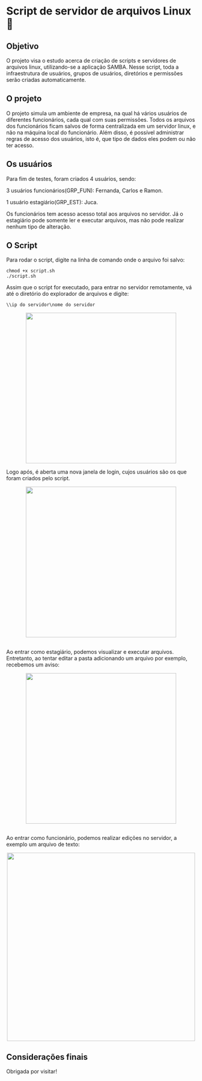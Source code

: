 # Script de servidor de arquivos Linux :file_folder:

## Objetivo

O projeto visa o estudo acerca de criação de scripts e servidores de arquivos linux, utilizando-se a aplicação SAMBA.
Nesse script, toda a infraestrutura de usuários, grupos de usuários, diretórios e permissões serão criadas automaticamente.

## O projeto

O projeto simula um ambiente de empresa, na qual há vários usuários de diferentes funcionários, cada qual com suas permissões. Todos os arquivos dos funcionários ficam salvos de forma centralizada em um servidor linux, e não na máquina local do funcionário. Além disso, é possível administrar regras de acesso dos usuários, isto é, que tipo de dados eles podem ou não ter acesso.

## Os usuários

Para fim de testes, foram criados 4 usuários, sendo:

3 usuários funcionários(GRP_FUN): Fernanda, Carlos e Ramon.

1 usuário estagiário(GRP_EST): Juca.

Os funcionários tem acesso acesso total aos arquivos no servidor. Já o estagiário pode somente ler e executar arquivos, mas não pode realizar nenhum tipo de alteração.

## O Script

Para rodar o script, digite na linha de comando onde o arquivo foi salvo:
```
chmod +x script.sh
./script.sh
```

Assim que o script for executado, para entrar no servidor remotamente, vá até o diretório do explorador de arquivos e digite:

`\\ip do servidor\nome do servidor`

<div align=center>
  <img width = 400 src='https://user-images.githubusercontent.com/56310579/199094791-1dfbd4c4-4073-4d09-bb79-5ee7b3fa7251.png' /img>
</div>

Logo após, é aberta uma nova janela de login, cujos usuários são os que foram criados pelo script.

<div align=center>
  <img width = 400 src='https://user-images.githubusercontent.com/56310579/199095648-40d64ec9-e2c0-47f6-acaa-445ce7f7b493.png' /img>
</div>

##
Ao entrar como estagiário, podemos visualizar e executar arquivos. Entretanto, ao tentar editar a pasta adicionando um arquivo por exemplo, recebemos um aviso:

<div align=center>
  <img width = 400 src='https://user-images.githubusercontent.com/56310579/199095893-9fc4de7b-c9ac-4e35-ba37-8be74e1c8d3f.png' /img>
</div>

##
Ao entrar como funcionário, podemos realizar edições no servidor, a exemplo um arquivo de texto:

<div align=center>
  <img width = 500 src='https://user-images.githubusercontent.com/56310579/199096359-f9c2c7aa-78cc-430f-b0f4-485f3b36f13e.png' /img>
</div>

## Considerações finais
Obrigada por visitar!

